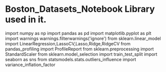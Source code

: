 # Boston_Datasets_Notebook Library used in it.

import numpy as np
import pandas as pd
import matplotlib.pyplot as plt
import warnings
warnings.filterwarnings('ignore')
from sklearn.linear_model import LinearRegression,LassoCV,Lasso,Ridge,RidgeCV
from pandas_profiling import ProfileReport
from sklearn.preprocessing import StandardScaler
from sklearn.model_selection import train_test_split
import seaborn as sns
from statsmodels.stats.outliers_influence import variance_inflation_factor
